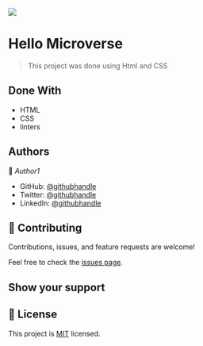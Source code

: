![](https://img.shields.io/badge/Microverse-blueviolet)

# Hello Microverse
> This project was done using Html and CSS


## Done With
 
 - HTML
 - CSS
 - linters

## Authors

👤 *Author1*

- GitHub: [@githubhandle](https://github.com/Rudy-Menekam)
- Twitter: [@githubhandle](https://twitter.com/MenekamR)
- LinkedIn: [@githubhandle](https://github.com/Rudy-Menekam)

<!-- - GitHub: [@githubhandle](https://github.com/githubhandle)-->

## 🤝 Contributing

Contributions, issues, and feature requests are welcome!

Feel free to check the [issues page]([../../issues/](https://github.com/Victor-chiemerie/Module-1...HTML-and-CSS/issues)).

 ## Show your support


## 📝 License

This project is [MIT](./MIT.md) licensed.

<!-- NOTE: we recommend using the [MIT license](https://choosealicense.com/licenses/mit/) - you can set it up quickly by [using templates available on GitHub](https://docs.github.com/en/communities/setting-up-your-project-for-healthy-contributions/adding-a-license-to-a-repository). You can also use [any other license](https://choosealicense.com/licenses/) if you wish. -->
